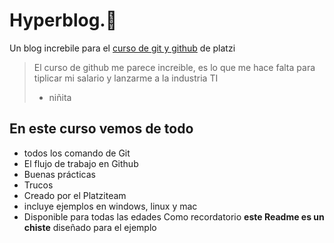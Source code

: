 # Hyperblog.💚
Un blog increbile para el [curso de git y github](http://https://platzi.com/new-home/clases/1557-git-github/19977-readmemd-es-una-excelente-practica/ "curso de git y github") de platzi
> El curso de github me parece increible, es lo que me hace falta para tiplicar mi salario y lanzarme a la industria TI
> - niñita

## En este curso vemos de todo
* todos los comando de Git
* El flujo de trabajo en Github
* Buenas prácticas
* Trucos
* Creado por el Platziteam
* incluye ejemplos en windows, linux y mac
* Disponible para todas las edades
Como recordatorio **este Readme es un chiste** diseñado para el ejemplo
